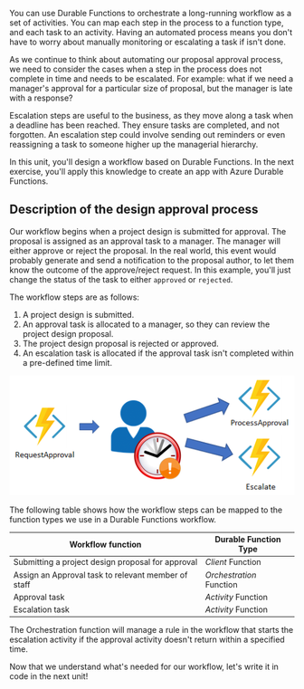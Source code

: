 You can use Durable Functions to orchestrate a long-running workflow as a set of activities. You can map each step in the process to a function type, and each task to an activity. Having an automated process means you don't have to worry about manually monitoring or escalating a task if isn't done. 

As we continue to think about automating our proposal approval process, we need to consider the cases when a step in the process does not complete in time and needs to be escalated. For example: what if we need a manager's approval for a particular size of proposal, but the manager is late with a response?

Escalation steps are useful to the business, as they move along a task when a deadline has been reached. They ensure tasks are completed, and not forgotten. An escalation step could involve sending out reminders or even reassigning a task to someone higher up the managerial hierarchy.

In this unit, you'll design a workflow based on Durable Functions. In the next exercise, you'll apply this knowledge to create an app with Azure Durable Functions.

## Description of the design approval process

Our workflow begins when a project design is submitted for approval. The proposal is assigned as an approval task to a manager. The manager will either approve or reject the proposal. In the real world, this event would probably generate and send a notification to the proposal author, to let them know the outcome of the approve/reject request. In this example, you'll just change the status of the task to either `approved` or `rejected`.

The workflow steps are as follows:

1. A project design is submitted.
2. An approval task is allocated to a manager, so they can review the project design proposal.
3. The project design proposal is rejected or approved.
4. An escalation task is allocated if the approval task isn't completed within a pre-defined time limit. 

![Visual representation of workflow showing the three functions in our orchestration - the request approval, the process approval and an escalate function. ](../media/approval.png)

The following table shows how the workflow steps can be mapped to the function types we use in a Durable Functions workflow. 

| Workflow function | Durable Function Type |
|--|--|
| Submitting a project design  proposal for approval | _Client_ Function |
| Assign an Approval task  to relevant member  of staff | _Orchestration_ Function | 
| Approval task | _Activity_ Function |
| Escalation task | _Activity_ Function |

The Orchestration function will manage a rule in the workflow that starts the escalation activity if the approval activity doesn't return within a specified time.

Now that we understand what's needed for our workflow, let's write it in code in the next unit!
